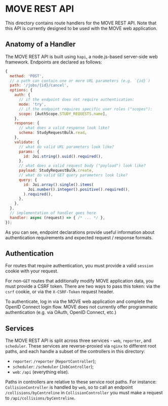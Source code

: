 # MOVE REST API

This directory contains route handlers for the MOVE REST API.  Note that this API is currently designed to be used with the MOVE web application.

## Anatomy of a Handler

The MOVE REST API is built using `hapi`, a node.js-based server-side web framework.  Endpoints are declared as follows:

```js
{
  method: 'POST',
  // a path can contain one or more URL parameters (e.g. `{id}`)
  path: '/jobs/{id}/cancel',
  options: {
    auth: {
      // if the endpoint does not require authentication:
      mode: 'try',
      // if the endpoint requires specific user roles ("scopes"):
      scope: [AuthScope.STUDY_REQUESTS.name],
    },
    response: {
      // what does a valid response look like?
      schema: StudyRequestBulk.read,
    },
    validate: {
      // what do valid URL parameters look like?
      params: {
        id: Joi.string().uuid().required(),
      },
      // what does a valid request body ("payload") look like?
      payload: StudyRequestBulk.create,
      // what do valid GET query parameters look like?
      query: {
        id: Joi.array().single().items(
          Joi.number().integer().positive().required(),
        ).required(),
      },
    },
  },
  // implementation of handler goes here
  handler: async (request) => { /* ... */ },
});
```

As you can see, endpoint declarations provide useful information about authentication requirements and expected request / response formats.

## Authentication

For routes that require authentication, you must provide a valid `session` cookie with your request.

For non-`GET` routes that additionally modify MOVE application data, you must provide a CSRF token.  There are two ways to pass this token: via the `csrf` cookie, or via the `X-CSRF-Token` request header.

To authenticate, log in via the MOVE web application and complete the OpenID Connect login flow.  MOVE does not currently offer programmatic authentication (e.g. via OAuth, OpenID Connect, etc.)

## Services

The MOVE REST API is split across three services - `web`, `reporter`, and `scheduler`.  These services are reverse-proxied via `nginx` to different root paths, and each handle a subset of the controllers in this directory:

- `reporter`: `/reporter` (`ReportController`);
- `scheduler`: `/scheduler` (`JobController`);
- `web`: `/api` (everything else).

Paths in controllers are relative to these service root paths.  For instance: `CollisionController` is handled by `web`, so to call an endpoint `/collisions/byCentreline` in `CollisionController` you must make a request to `/api/collisions/byCentreline`.
